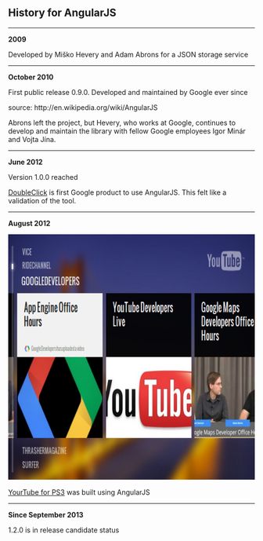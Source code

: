 ##  History for AngularJS

---

**2009**

Developed by Miško Hevery and Adam Abrons for a JSON storage service

---

**October 2010**

First public release 0.9.0. Developed and maintained by Google ever since

<aside data-markdown class="notes">
source: http://en.wikipedia.org/wiki/AngularJS

Abrons left the project, but Hevery, who works at Google, continues to develop and maintain the library with fellow Google employees Igor Minár and Vojta Jína.
</aside>

---

**June 2012**

Version 1.0.0 reached

[DoubleClick](http://blog.angularjs.org/2012/06/doubleclick-super-powered-by-angularjs.html) is first Google product to use AngularJS. This felt like a validation of the tool.

---

**August 2012**

<img src="assets/01-history/angularjs-youtube-ps3.png" alt="" height="500"/>

[YourTube for PS3](http://blog.angularjs.org/2012/08/your-excuse-to-buy-playstation.html) was built using AngularJS

---

**Since September 2013**

1.2.0 is in release candidate status

